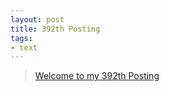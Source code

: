```yaml
---
layout: post
title: 392th Posting
tags: 
- text
---
```


> [Welcome to my 392th Posting](https://janghan-kor.tistory.com/1521)
